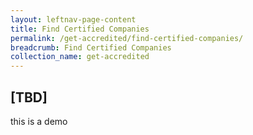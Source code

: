 ```yaml
---
layout: leftnav-page-content
title: Find Certified Companies
permalink: /get-accredited/find-certified-companies/
breadcrumb: Find Certified Companies
collection_name: get-accredited
---
```


## [TBD]

this is a demo 
